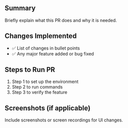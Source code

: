 ## Summary

Briefly explain what this PR does and why it is needed.

## Changes Implemented

- ✅ List of changes in bullet points
- ✅ Any major feature added or bug fixed

## Steps to Run PR

1. Step 1 to set up the environment
2. Step 2 to run commands
3. Step 3 to verify the feature

## Screenshots (if applicable)

Include screenshots or screen recordings for UI changes.
